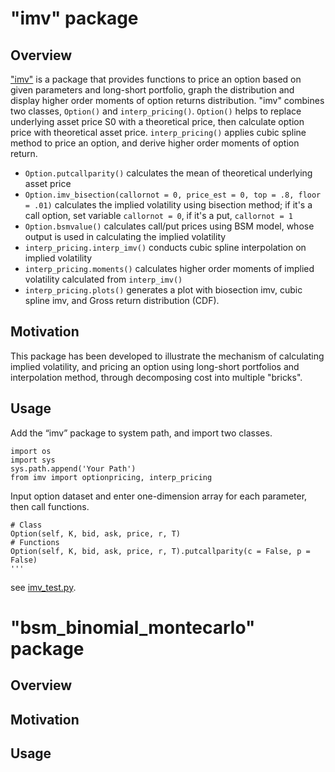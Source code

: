"imv" package
============
## Overview

["imv"](https://github.com/ywt26/AssetPricing_project/blob/main/imv.py) is a package that provides functions to price an option based on given parameters and long-short portfolio, graph the distribution and display higher order moments of option returns distribution. "imv" combines two classes, `Option()` and `interp_pricing()`. `Option()` helps to replace underlying asset price S0 with a theoretical price, then calculate option price with theoretical asset price. `interp_pricing()` applies cubic spline method to price an option, and derive higher order moments of option return.

* `Option.putcallparity()` calculates the mean of theoretical underlying asset price
* `Option.imv_bisection(callornot = 0, price_est = 0, top = .8, floor = .01)` calculates the implied volatility using bisection method; if it's a call option, set variable `callornot = 0`, if it's a put, `callornot = 1`
* `Option.bsmvalue()` calculates call/put prices using BSM model, whose output is used in calculating the implied volatility  
* `interp_pricing.interp_imv()` conducts cubic spline interpolation on implied volatility  
* `interp_pricing.moments()` calculates higher order moments of implied volatility calculated from `interp_imv()`
* `interp_pricing.plots()` generates a plot with biosection imv, cubic spline imv, and Gross return distribution (CDF).

## Motivation

This package has been developed to illustrate the mechanism of calculating implied volatility, and pricing an option using long-short portfolios and interpolation method, through decomposing cost into multiple "bricks".

## Usage
Add the “imv” package to system path, and import two classes.
```
import os
import sys
sys.path.append('Your Path')
from imv import optionpricing, interp_pricing
```
Input option dataset and enter one-dimension array for each parameter, then call functions.
```
# Class
Option(self, K, bid, ask, price, r, T)
# Functions
Option(self, K, bid, ask, price, r, T).putcallparity(c = False, p = False)
'''

```
see [imv_test.py](https://github.com/ywt26/AssetPricing_project/blob/main/imv_test.py).

 "bsm_binomial_montecarlo" package
============
## Overview

## Motivation

## Usage
